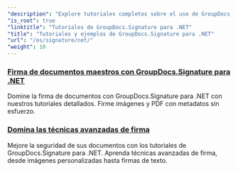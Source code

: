 ```yaml
---
"description": "Explore tutoriales completos sobre el uso de GroupDocs.Signature para .NET. Aprenda a implementar firmas digitales, personalizar flujos de trabajo y mejorar la seguridad de los documentos con guías claras y paso a paso."
"is_root": true
"linktitle": "Tutoriales de GroupDocs.Signature para .NET"
"title": "Tutoriales y ejemplos de GroupDocs.Signature para .NET"
"url": "/es/signature/net/"
"weight": 10
---
```


### [Firma de documentos maestros con GroupDocs.Signature para .NET](./master-document-signing/)
Domine la firma de documentos con GroupDocs.Signature para .NET con nuestros tutoriales detallados. Firme imágenes y PDF con metadatos sin esfuerzo.
### [Domina las técnicas avanzadas de firma](./master-advanced-sign-techniques/)
Mejore la seguridad de sus documentos con los tutoriales de GroupDocs.Signature para .NET. Aprenda técnicas avanzadas de firma, desde imágenes personalizadas hasta firmas de texto.